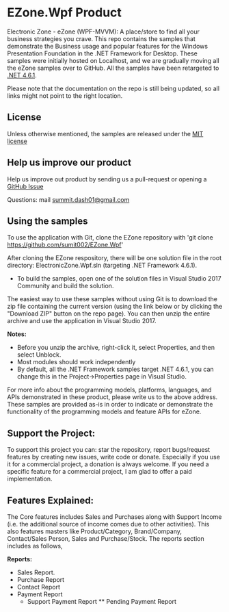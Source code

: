 # EZone.Wpf Product
Electronic Zone - eZone (WPF-MVVM): A place/store to find all your business strategies you crave.
This repo contains the samples that demonstrate the Business usage and popular features for the Windows Presentation Foundation in the .NET Framework for Desktop. These samples were initially hosted on Localhost, and we are gradually 
moving all the eZone samples over to GitHub. All the samples have been retargeted to [.NET 4.6.1](https://dotnet.microsoft.com/download/dotnet-framework-runtime/net461).

Please note that the documentation on the repo is still being updated, so all links might not point to the right location.

## License
Unless otherwise mentioned, the samples are released under the [MIT license](https://github.com/sumit002/EZone.Wpf/edit/master/LICENSE)

## Help us improve our product
Help us improve out product by sending us a pull-request or opening a [GitHub Issue](https://github.com/sumit002/EZone.Wpf/issues)

Questions: mail summit.dash01@gmail.com

## Using the samples

To use the application with Git, clone the EZone repository with 'git clone https://github.com/sumit002/EZone.Wpf'

After cloning the EZone respository, there will be one solution file in the root directory: ElectronicZone.Wpf.sln (targeting .NET Framework 4.6.1).

* To build the samples, open one of the solution files in Visual Studio 2017 Community and build the solution. 

The easiest way to use these samples without using Git is to download the zip file containing the current version (using the link below or by clicking the "Download ZIP" button on the repo page). You can then unzip the entire archive and use the application in Visual Studio 2017.

   **Notes:** 
   * Before you unzip the archive, right-click it, select Properties, and then select Unblock.
   * Most modules should work independently
   * By default, all the .NET Framework samples target .NET 4.6.1, you can change this in the Project->Properties page in Visual Studio.

For more info about the programming models, platforms, languages, and APIs demonstrated in these product, please write us to the above address. These samples are provided as-is in order to indicate or demonstrate the functionality of the programming models and feature APIs for eZone.

## Support the Project:

To support this project you can: star the repository, report bugs/request features by creating new issues, write code or donate. Especially if you use it for a commercial project, a donation is always welcome. If you need a specific feature for a commercial project, I am glad to offer a paid implementation.

## Features Explained:
  The Core features includes Sales and Purchases along with Support Income (i.e. the additional source of income comes due to other activities).
  This also features masters like Product/Category, Brand/Company, Contact/Sales Person, Sales and Purchase/Stock.
  The reports section includes as follows,
  
  **Reports:** 
   * Sales Report.
   * Purchase Report
   * Contact Report
   * Payment Report
      *   Support Payment Report
      **  Pending Payment Report
